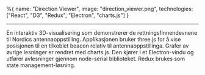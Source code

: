 %{
name: "Direction Viewer",
image: "direction_viewer.png",
technologies: ["React", "D3", "Redux", "Electron", "charts.js"]
}

---

En interaktiv 3D-visualisering som demonstrerer de
rettningsfinnendevnene til Nordics antennaoppstilling. Applikasjonen
bruker three.js for å vise posisjonen til en tilkoblet beacon
relativ til antennaoppstillinga. Grafer av øvrige lesninger er
rendret med charts.js. Den kjører i et Electron-vindu og utfører
avlesninger gjennom node-serial biblioteket. Redux brukes som state
management-løsning.
